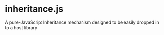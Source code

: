 inheritance.js
==============

A pure-JavaScript Inheritance mechanism designed to be easily dropped in to a host library
